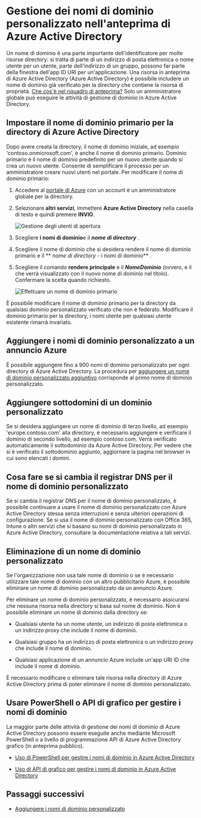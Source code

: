 <properties
    pageTitle="Gestione dei nomi di dominio personalizzato nell'anteprima di Azure Active Directory | Microsoft Azure"
    description="Concetti relativi alla gestione e procedure per la gestione di un nome di dominio di Azure Active Directory"
    services="active-directory"
    documentationCenter=""
    authors="jeffsta"
    manager="femila"
    editor=""/>

<tags
    ms.service="active-directory"
    ms.workload="identity"
    ms.tgt_pltfrm="na"
    ms.devlang="na"
    ms.topic="article"
    ms.date="09/12/2016"
    ms.author="curtand;jeffsta"/>

# <a name="managing-custom-domain-names-in-your-azure-active-directory-preview"></a>Gestione dei nomi di dominio personalizzato nell'anteprima di Azure Active Directory

Un nome di dominio è una parte importante dell'identificatore per molte risorse directory: si tratta di parte di un indirizzo di posta elettronica o nome utente per un utente, parte dell'indirizzo di un gruppo, possono far parte della finestra dell'app ID URI per un'applicazione. Una risorsa in anteprima di Azure Active Directory (Azure Active Directory) è possibile includere un nome di dominio già verificato per la directory che contiene la risorsa di proprietà. [Che cos'è nel riquadro di anteprima?](active-directory-preview-explainer.md) Solo un amministratore globale può eseguire le attività di gestione di dominio in Azure Active Directory.

## <a name="set-the-primary-domain-name-for-your-azure-ad-directory"></a>Impostare il nome di dominio primario per la directory di Azure Active Directory

Dopo avere creata la directory, il nome di dominio iniziale, ad esempio 'contoso.onmicrosoft.com', è anche il nome di dominio primario. Dominio primario è il nome di dominio predefinito per un nuovo utente quando si crea un nuovo utente. Consente di semplificare il processo per un amministratore creare nuovi utenti nel portale. Per modificare il nome di dominio primario:

1.  Accedere al [portale di Azure](https://portal.azure.com) con un account è un amministratore globale per la directory.

2.  Selezionare **altri servizi**, immettere **Azure Active Directory** nella casella di testo e quindi premere **INVIO**.

    ![Gestione degli utenti di apertura](./media/active-directory-domains-add-azure-portal/user-management.png)

3. Scegliere **i nomi di dominio**e il ***nome di directory*** .

4. Scegliere il nome di dominio che si desidera rendere il nome di dominio primario e il ** *nome di directory* - i nomi di dominio** .

5.  Scegliere il comando **rendere principale** e il ***NomeDominio*** (ovvero, e il che verrà visualizzato con il nuovo nome di dominio nel titolo). Confermare la scelta quando richiesto.

    ![Effettuare un nome di dominio primario](./media/active-directory-domains-manage-azure-portal/make-primary.png)

È possibile modificare il nome di dominio primario per la directory da qualsiasi dominio personalizzato verificato che non è federato. Modificare il dominio primario per la directory, i nomi utente per qualsiasi utente esistente rimarrà invariato.

## <a name="add-custom-domain-names-to-your-azure-ad"></a>Aggiungere i nomi di dominio personalizzato a un annuncio Azure

È possibile aggiungere fino a 900 nomi di dominio personalizzato per ogni directory di Azure Active Directory. La procedura per [aggiungere un nome di dominio personalizzato aggiuntivo](active-directory-domains-add-azure-portal.md) corrisponde al primo nome di dominio personalizzato.

## <a name="add-subdomains-of-a-custom-domain"></a>Aggiungere sottodomini di un dominio personalizzato

Se si desidera aggiungere un nome di dominio di terzo livello, ad esempio 'europe.contoso.com' alla directory, è necessario aggiungere e verificare il dominio di secondo livello, ad esempio contoso.com. Verrà verificato automaticamente il sottodominio da Azure Active Directory. Per vedere che si è verificato il sottodominio aggiunto, aggiornare la pagina nel browser in cui sono elencati i domini.

## <a name="what-to-do-if-you-change-the-dns-registrar-for-your-custom-domain-name"></a>Cosa fare se si cambia il registrar DNS per il nome di dominio personalizzato

Se si cambia il registrar DNS per il nome di dominio personalizzato, è possibile continuare a usare il nome di dominio personalizzato con Azure Active Directory stessa senza interruzioni e senza ulteriori operazioni di configurazione. Se si usa il nome di dominio personalizzato con Office 365, Intune o altri servizi che si basano su nomi di dominio personalizzato in Azure Active Directory, consultare la documentazione relativa a tali servizi.

## <a name="delete-a-custom-domain-name"></a>Eliminazione di un nome di dominio personalizzato

Se l'organizzazione non usa tale nome di dominio o se è necessario utilizzare tale nome di dominio con un altro pubblicitario Azure, è possibile eliminare un nome di dominio personalizzato da un annuncio Azure.

Per eliminare un nome di dominio personalizzato, è necessario assicurarsi che nessuna risorsa nella directory si basa sul nome di dominio. Non è possibile eliminare un nome di dominio dalla directory se:

-   Qualsiasi utente ha un nome utente, un indirizzo di posta elettronica o un indirizzo proxy che include il nome di dominio.

-   Qualsiasi gruppo ha un indirizzo di posta elettronica o un indirizzo proxy che include il nome di dominio.

-   Qualsiasi applicazione di un annuncio Azure include un'app URI ID che include il nome di dominio.

È necessario modificare o eliminare tale risorsa nella directory di Azure Active Directory prima di poter eliminare il nome di dominio personalizzato.

## <a name="use-powershell-or-graph-api-to-manage-domain-names"></a>Usare PowerShell o API di grafico per gestire i nomi di dominio

La maggior parte delle attività di gestione dei nomi di dominio di Azure Active Directory possono essere eseguite anche mediante Microsoft PowerShell o a livello di programmazione API di Azure Active Directory grafico (in anteprima pubblico).

-   [Uso di PowerShell per gestire i nomi di dominio in Azure Active Directory](https://msdn.microsoft.com/library/azure/e1ef403f-3347-4409-8f46-d72dafa116e0#BKMK_ManageDomains)

-   [Uso di API di grafico per gestire i nomi di dominio in Azure Active Directory](https://msdn.microsoft.com/Library/Azure/Ad/Graph/api/domains-operations)

## <a name="next-steps"></a>Passaggi successivi

-   [Aggiungere i nomi di dominio personalizzato](active-directory-domains-add-azure-portal.md)
